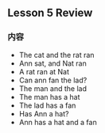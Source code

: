 ## Lesson 5 Review

### 内容

* The cat and the rat ran
* Ann sat, and Nat ran
* A rat ran at Nat
* Can ann fan the lad?
* The man and the lad
* The man has a hat
* The lad has a fan
* Has Ann a hat?
* Ann has a hat and a fan



